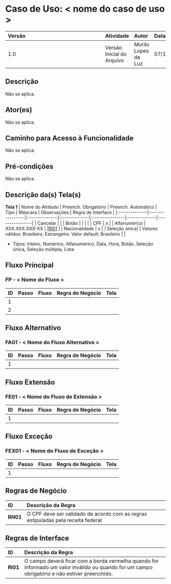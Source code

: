 # Caso de Uso: < nome do caso de uso >


| <div style="width:290px">Versão</div> | Atividade | Autor | Data |
|:------------|:----------------|:--------------|:----------------|
| 1.0 | Versão Inicial do Arquivo | Murilo Lopes da Luz  | 07/12/2021 |

## **Descrição**
Não se aplica.

## **Ator(es)**
Não se aplica.

## **Caminho para Acesso à Funcionalidade**
Não se aplica.

## **Pré-condições**
Não se aplica.

## **Descrição da(s) Tela(s)**

**Tela 1**
| Nome do Atributo | Preench. Obrigatório | Preench. Automático | Tipo | Máscara | Observações | Regra de Interface |
|:--------------|:----------------:|:--------------:|:--------------|:----------------|:--------------|:----------------|
| Cancelar | | | Botão | | | |
| CPF | x | | Alfanumérico | XXX.XXX.XXX-XX | |[RI01](#RI)  |
| Nacionalidade | x | | Seleção única| | Valores válidos: Brasileiro, Estrangeiro. Valor default: Brasileiro | |

* Tipos: Inteiro, Numérico, Alfanumérico, Data, Hora, Botão, Seleção única, Seleção múltipla, Lista

## **Fluxo Principal**
### FP - < Nome do Fluxo >

| ID | Passo | Fluxo | Regra de Negócio | Tela |
|:--------------|:----------------|:--------------|:----------------|:--------------|
| 1 | |  | | |
| 2 | |  | | |


## **Fluxo Alternativo**

### FA01 - < Nome do Fluxo Alternativo >

| ID | Passo | Fluxo | Regra de Negócio | Tela |
|:--------------|:----------------|:--------------|:----------------|:--------------|
| 1 | |  | | |


## **Fluxo Extensão**
### FE01 - < Nome do Fluxo de Extensão >

| ID | Passo | Fluxo | Regra de Negócio | Tela |
|:--------------|:----------------|:--------------|:----------------|:--------------|
| 1 | |  | | |

## **Fluxo Exceção**
### FEX01 - < Nome do Fluxo de Exceção >

| ID | Passo | Fluxo | Regra de Negócio | Tela |
|:--------------|:----------------|:--------------|:----------------|:--------------|
| 1 | |  | | |

## Regras de Negócio

| ID | Descrição da Regra |
|:-----|:-----|
| **RN01** | O CPF deve ser validado de acordo com as regras estipuladas pela receita federal |

<a name="RI"></a>
## Regras de Interface 

| ID | Descrição da Regra |
|:-----|:-----|
| **RI01** | O campo deverá ficar com a borda vermelha quando for informado um valor inválido ou quando for um campo obrigatório e não estiver preenchido. |
